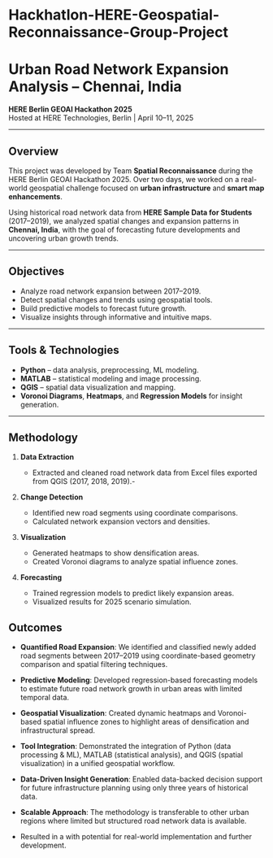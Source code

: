 # Hackhatlon-HERE-Geospatial-Reconnaissance-Group-Project

#  Urban Road Network Expansion Analysis – Chennai, India

 **HERE Berlin GEOAI Hackathon 2025**  
Hosted at HERE Technologies, Berlin |  April 10–11, 2025

---

##  Overview

This project was developed by Team **Spatial Reconnaissance** during the HERE Berlin GEOAI Hackathon 2025. Over two days, we worked on a real-world geospatial challenge focused on **urban infrastructure** and **smart map enhancements**.

Using historical road network data from **HERE Sample Data for Students** (2017–2019), we analyzed spatial changes and expansion patterns in **Chennai, India**, with the goal of forecasting future developments and uncovering urban growth trends.

---

##  Objectives

- Analyze road network expansion between 2017–2019.
- Detect spatial changes and trends using geospatial tools.
- Build predictive models to forecast future growth.
- Visualize insights through informative and intuitive maps.

---

##  Tools & Technologies

- **Python** – data analysis, preprocessing, ML modeling.
- **MATLAB** – statistical modeling and image processing.
- **QGIS** – spatial data visualization and mapping.
- **Voronoi Diagrams**, **Heatmaps**, and **Regression Models** for insight generation.

---

##  Methodology

1. **Data Extraction**  
   - Extracted and cleaned road network data from Excel files exported from QGIS (2017, 2018, 2019).-

2. **Change Detection**  
   - Identified new road segments using coordinate comparisons.  
   - Calculated network expansion vectors and densities.

3. **Visualization**  
   - Generated heatmaps to show densification areas.  
   - Created Voronoi diagrams to analyze spatial influence zones.

4. **Forecasting**  
   - Trained regression models to predict likely expansion areas. 
   - Visualized results for 2025 scenario simulation.


##  Outcomes
  
-  **Quantified Road Expansion**: We identified and classified newly added road segments between 2017–2019 using coordinate-based geometry comparison and spatial filtering techniques.

-  **Predictive Modeling**: Developed regression-based forecasting models to estimate future road network growth in urban areas with limited temporal data.

-  **Geospatial Visualization**: Created dynamic heatmaps and Voronoi-based spatial influence zones to highlight areas of densification and infrastructural spread.

-  **Tool Integration**: Demonstrated the integration of Python (data processing & ML), MATLAB (statistical analysis), and QGIS (spatial visualization) in a unified geospatial workflow.

-  **Data-Driven Insight Generation**: Enabled data-backed decision support for future infrastructure planning using only three years of historical data.

-  **Scalable Approach**: The methodology is transferable to other urban regions where limited but structured road network data is available.

-  Resulted in a with potential for real-world implementation and further development.
